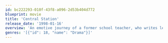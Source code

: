 ```yaml
---
id: bc222293-010f-43f8-a096-2d53b404d772
blueprint: movie
title: 'Central Station'
release_date: '1998-01-16'
overview: 'An emotive journey of a former school teacher, who writes letters for illiterate people, and a young boy, whose mother has just died, as they search for the father he never knew.'
genres: '[{"id": 18, "name": "Drama"}]'
---
```

